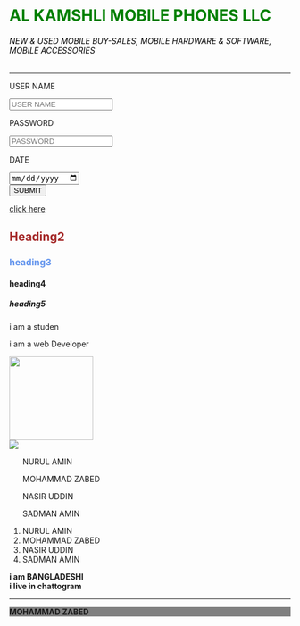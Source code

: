 <!DOCTYPE html>
<html>
<head>
<title>AL KAMSHLI MOBILE PHONES LLC</title>
</head>
<div>
    <h1 style="color: green;" > AL KAMSHLI MOBILE PHONES LLC </h1>
</div>
<div>
    <h6 style="color: black;">NEW & USED MOBILE BUY-SALES, MOBILE HARDWARE & SOFTWARE, MOBILE ACCESSORIES</h6>
<hr>
<p>USER NAME</p> <Input type="USER NAME" placeholder="USER NAME" />
<P>PASSWORD</P> <input type="password" placeholder="PASSWORD" />
<P>DATE</P> <input type="date" placeholder="DATE" />
<div>
   <button>SUBMIT</button>
</div>

<a href="https://alkamshli.blogspot.com/">click here</a>
<div>
<h2 style="color: brown;">Heading2</h2>
<h3 style="color: cornflowerblue;">heading3</h3>
<h4>heading4</h4>
<h5>heading5</h5>
</div>
<p>i am a studen</p>
<p>i am a web Developer</p>

<div>
<img src="images/thumbnail1.png" width="150PX" height="150PX">
</div>
<div>
<img src="images/thumbnail2.png">
</div>
<div>
<ul>NURUL AMIN</ul>
<ul>MOHAMMAD ZABED</ul>
<ul>NASIR UDDIN </ul>
<ul>SADMAN AMIN</ul>
<div>
<div>
    <ol>
    <li>NURUL AMIN</li>
    <li>MOHAMMAD ZABED</li>
    <li>NASIR UDDIN</li>
    <li>SADMAN AMIN</li>
</ol>
</div>
<div>
<span> <strong> i am BANGLADESHI <br> i live in chattogram</strong></span>
</div>
<hr>

<P style="background-color: grey;"><strong>MOHAMMAD ZABED</strong></P>
</body>
</html>

